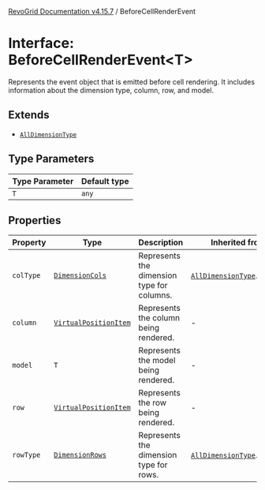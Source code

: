 [RevoGrid Documentation v4.15.7](README.md) / BeforeCellRenderEvent

# Interface: BeforeCellRenderEvent\<T\>

Represents the event object that is emitted before cell rendering.
It includes information about the dimension type, column, row, and model.

## Extends

- [`AllDimensionType`](Interface.AllDimensionType.md)

## Type Parameters

| Type Parameter | Default type |
| ------ | ------ |
| `T` | `any` |

## Properties

| Property | Type | Description | Inherited from | Defined in |
| ------ | ------ | ------ | ------ | ------ |
| `colType` | [`DimensionCols`](TypeAlias.DimensionCols.md) | Represents the dimension type for columns. | [`AllDimensionType`](Interface.AllDimensionType.md).`colType` | [src/types/interfaces.ts:788](https://github.com/revolist/revogrid/blob/4b66617ba213e84ecc08d523780ce49415de163a/src/types/interfaces.ts#L788) |
| `column` | [`VirtualPositionItem`](Interface.VirtualPositionItem.md) | Represents the column being rendered. | - | [src/types/interfaces.ts:731](https://github.com/revolist/revogrid/blob/4b66617ba213e84ecc08d523780ce49415de163a/src/types/interfaces.ts#L731) |
| `model` | `T` | Represents the model being rendered. | - | [src/types/interfaces.ts:741](https://github.com/revolist/revogrid/blob/4b66617ba213e84ecc08d523780ce49415de163a/src/types/interfaces.ts#L741) |
| `row` | [`VirtualPositionItem`](Interface.VirtualPositionItem.md) | Represents the row being rendered. | - | [src/types/interfaces.ts:736](https://github.com/revolist/revogrid/blob/4b66617ba213e84ecc08d523780ce49415de163a/src/types/interfaces.ts#L736) |
| `rowType` | [`DimensionRows`](TypeAlias.DimensionRows.md) | Represents the dimension type for rows. | [`AllDimensionType`](Interface.AllDimensionType.md).`rowType` | [src/types/interfaces.ts:783](https://github.com/revolist/revogrid/blob/4b66617ba213e84ecc08d523780ce49415de163a/src/types/interfaces.ts#L783) |
